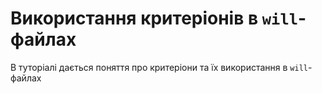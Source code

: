 # Використання критеріонів в `will`-файлах

В туторіалі дається поняття про критеріони та їх використання в `will`-файлах

